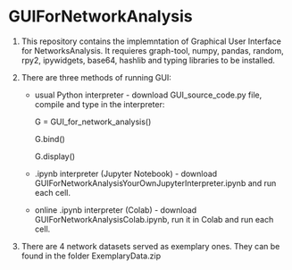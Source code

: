 # GUIForNetworkAnalysis
1. This repository contains the implemntation of Graphical User Interface for NetworksAnalysis. It requieres graph-tool, numpy, pandas, random, rpy2, ipywidgets, base64, hashlib and typing libraries to be installed.

2. There are three methods of running GUI: 
    * usual Python interpreter - download GUI_source_code.py file, compile and type in the interpreter:

      G = GUI_for_network_analysis()

      G.bind()

      G.display()

    * .ipynb interpreter (Jupyter Notebook) - download GUIForNetworkAnalysisYourOwnJupyterInterpreter.ipynb and run each cell.
    * online .ipynb interpreter (Colab) - download GUIForNetworkAnalysisColab.ipynb, run it in Colab and run each cell.

3. There are 4 network datasets served as exemplary ones. They can be found in the folder ExemplaryData.zip

